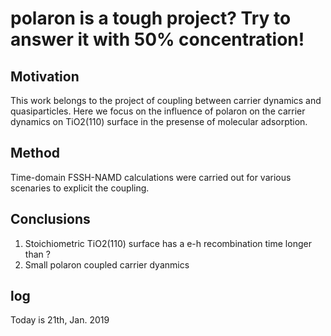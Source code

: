# polaron is a tough project? Try to answer it with 50% concentration!
## Motivation
This work belongs to the project of coupling between carrier dynamics and quasiparticles. Here we focus on the influence of polaron on the carrier dynamics on TiO2(110) surface in the presense of molecular adsorption.
## Method
Time-domain FSSH-NAMD calculations were carried out for various scenaries to explicit the coupling.
## Conclusions
1. Stoichiometric TiO2(110) surface has a e-h recombination time longer than ?
2. Small polaron coupled carrier dyanmics

## log
Today is 21th, Jan. 2019
